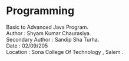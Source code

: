 # Programming
Basic to Advanced Java Program.<br>
Author : Shyam Kumar Chaurasiya.<br>
Secondary Author : Sandip Sha Turha.<br>
Date : 02/09/205<br>
Location : Sona College Of Technology , Salem .
